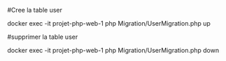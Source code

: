 
#Cree la table user

docker exec -it projet-php-web-1 php Migration/UserMigration.php up

#supprimer la table user

docker exec -it projet-php-web-1 php Migration/UserMigration.php down
